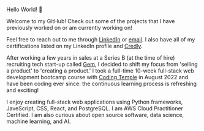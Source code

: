 Hello World! 👋 

Welcome to my GitHub! Check out some of the projects that I have previously worked on or am currently working on!

Feel free to reach out to me through [LinkedIn](https://linkedin.com/in/dxiong1) or [email](mailto:dtx319+7@gmail.com). I also have all of my certifications listed on my LinkedIn profile and [Credly](https://credly.com/users/dtx319).

 After working a few years in sales at a Series B (at the time of hire) recruiting tech start-up called [Gem](https://www.gem.com/), I decided to shift my focus from 'selling a product' to 'creating a product.' I took a full-time 10-week full-stack web development bootcamp course with [Coding Temple](https://www.codingtemple.com/) in August 2022 and have been coding ever since: the continuous learning process is refreshing and exciting!
 
 I enjoy creating full-stack web applications using Python frameworks, JaveScript, CSS, React, and PostgreSQL. I am AWS Cloud Practitioner Certified. I am also curious about open source software, data science, machine learning, and AI.
